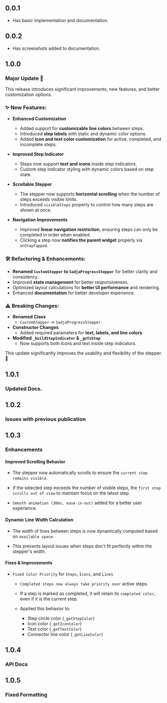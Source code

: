 ## 0.0.1

* Has basic implementation and documentation.

## 0.0.2

* Has screenshots added to documentation.

## 1.0.0

### Major Update 🚀

This release introduces significant improvements, new features, and better customization options. 

### ✨ New Features:
- **Enhanced Customization**  
  - Added support for **customizable line colors** between steps.  
  - Introduced **step labels** with static and dynamic color options.  
  - Added **icon and text color customization** for active, completed, and incomplete steps.  

- **Improved Step Indicator**  
  - Steps now support **text and icons** inside step indicators.  
  - Custom step indicator styling with dynamic colors based on step state.  

- **Scrollable Stepper**  
  - The stepper now supports **horizontal scrolling** when the number of steps exceeds visible limits.  
  - Introduced `visibleSteps` property to control how many steps are shown at once.  

- **Navigation Improvements**  
  - Improved **linear navigation restriction**, ensuring steps can only be completed in order when enabled.  
  - Clicking a step now **notifies the parent widget** properly via `onStepTapped`.  

### 🛠️ Refactoring & Enhancements:
- **Renamed `CustomStepper` to `SadjaProgressStepper`** for better clarity and consistency.  
- Improved **state management** for better responsiveness.  
- Optimized layout calculations for **better UI performance** and rendering.  
- Enhanced **documentation** for better developer experience.  

### ⚠️ Breaking Changes:
- **Renamed Class**  
  - `CustomStepper` → `SadjaProgressStepper`.  
- **Constructor Changes**  
  - Added required parameters for **text, labels, and line colors**.  
- **Modified `_buildStepIndicator` & `_goToStep`**  
  - Now supports both icons and text inside step indicators.  

This update significantly improves the usability and flexibility of the stepper. 🚀  

## 1.0.1

### Updated Docs.

## 1.0.2

### Issues with previous publication

## 1.0.3

### Enhancements

#### Improved Scrolling Behavior

* The stepper now automatically scrolls to ensure the `current step remains visible`.

* If the selected step exceeds the number of visible steps, the `first step scrolls out of view` to maintain focus on the latest step.

* `Smooth animation (30ms, ease-in-out)` added for a better user experience.

#### Dynamic Line Width Calculation

* The width of lines between steps is now dynamically computed based on `available space`.

* This prevents layout issues when steps don't fit perfectly within the stepper's width.

#### Fixes & Improvements

* `Fixed Color Priority` for `Steps`, `Icons`, and `Lines`

  * `Completed steps now always take priority over` active steps.

  * If a step is marked as completed, it will retain its `completed color`, even if it is the current step.

  * Applied this behavior to:
    * Step circle color (`_getStepColor`)
    * Icon color (`_getIconColor`)
    * Text color (`_getTextColor`)
    *  Connector line color (`_getLineColor`)

## 1.0.4

### API Docs

## 1.0.5

### Fixed Formatting